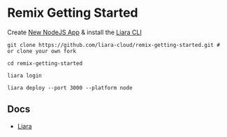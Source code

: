 # Remix Getting Started

Create [New NodeJS App](https://console.liara.ir/apps/create) & install the [Liara CLI](https://docs.liara.ir/cli/install)

```
git clone https://github.com/liara-cloud/remix-getting-started.git # or clone your own fork
```
```
cd remix-getting-started
```
```
liara login
```
```
liara deploy --port 3000 --platform node
```

## Docs
- [Liara](https://docs.liara.ir)
